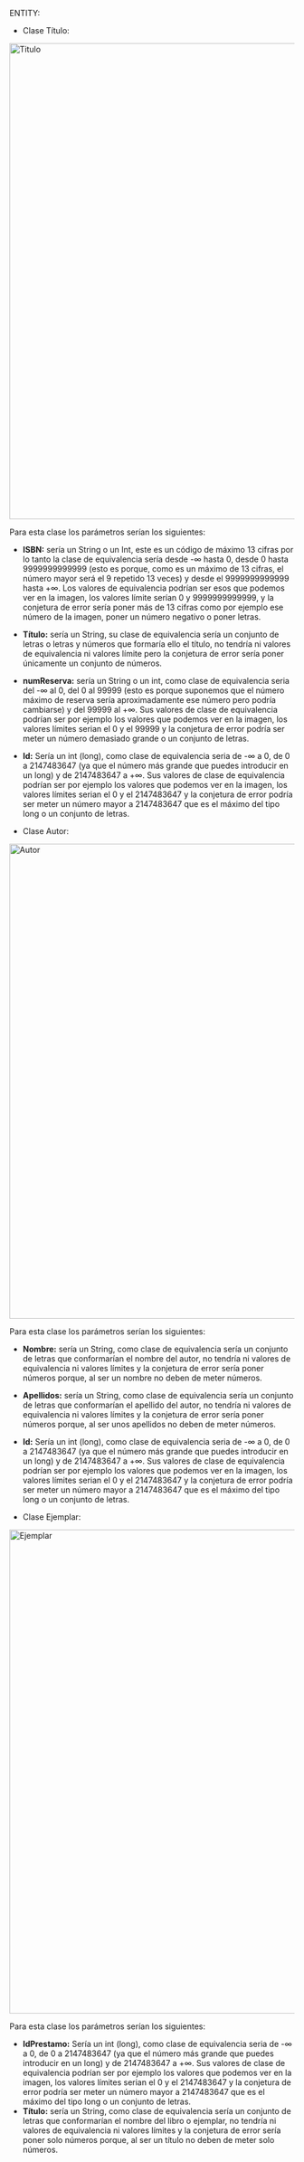 ENTITY:
-	Clase Título:  
<img width="842" alt="Titulo" src="https://github.com/RaulJDlCRUZ/Lorem-Software/assets/114583652/5e65e116-cb7e-4053-b631-d3764a7895c3">  

Para esta clase los parámetros serían los siguientes:
-	**ISBN:** sería un String o un Int, este es un código de máximo 13 cifras por lo tanto la clase de equivalencia sería desde -∞ hasta 0, desde 0 hasta 9999999999999 (esto es porque, como es un máximo de 13 cifras, el número mayor será el 9 repetido 13 veces) y desde el 9999999999999 hasta +∞. Los valores de equivalencia podrían ser esos que podemos ver en la imagen, los valores límite serían 0 y 9999999999999, y la conjetura de error sería poner más de 13 cifras como por ejemplo ese número de la imagen, poner un número negativo o poner letras.
-	**Título:** sería un String, su clase de equivalencia sería un conjunto de letras o letras y números que formaría ello el título, no tendría ni valores de equivalencia ni valores límite pero la conjetura de error sería poner únicamente un conjunto de números.
-	**numReserva:** sería un String o un int, como clase de equivalencia seria del -∞ al 0, del 0 al 99999 (esto es porque suponemos que el número máximo de reserva sería aproximadamente ese número pero podría cambiarse) y del 99999 al +∞. Sus valores de clase de equivalencia podrían ser por ejemplo los valores que podemos ver en la imagen, los valores límites serian el 0 y el 99999 y la conjetura de error podría ser meter un número demasiado grande o un conjunto de letras.
-	**Id:** Sería un int (long), como clase de equivalencia seria de -∞ a 0, de 0 a 2147483647 (ya que el número más grande que puedes introducir en un long) y de 2147483647 a +∞. Sus valores de clase de equivalencia podrían ser por ejemplo los valores que podemos ver en la imagen, los valores límites serian el 0 y el 2147483647 y la conjetura de error podría ser meter un número mayor a 2147483647 que es el máximo del tipo long o un conjunto de letras.

-	Clase Autor:
<img width="840" alt="Autor" src="https://github.com/RaulJDlCRUZ/Lorem-Software/assets/114583652/7b5fa612-eb04-4634-9837-522d414a49cb">  

Para esta clase los parámetros serían los siguientes:
-	**Nombre:** sería un String, como clase de equivalencia sería un conjunto de letras que conformarían el nombre del autor, no tendría ni valores de equivalencia ni valores límites y la conjetura de error sería poner números porque, al ser un nombre no deben de meter números.
-	**Apellidos:** sería un String, como clase de equivalencia sería un conjunto de letras que conformarían el apellido del autor, no tendría ni valores de equivalencia ni valores límites y la conjetura de error sería poner números porque, al ser unos apellidos no deben de meter números.
-	**Id:** Sería un int (long), como clase de equivalencia seria de -∞ a 0, de 0 a 2147483647 (ya que el número más grande que puedes introducir en un long) y de 2147483647 a +∞. Sus valores de clase de equivalencia podrían ser por ejemplo los valores que podemos ver en la imagen, los valores límites serian el 0 y el 2147483647 y la conjetura de error podría ser meter un número mayor a 2147483647 que es el máximo del tipo long o un conjunto de letras.

-	Clase Ejemplar:
  <img width="856" alt="Ejemplar" src="https://github.com/RaulJDlCRUZ/Lorem-Software/assets/114583652/e4e47e42-0b69-4222-80f2-7480a7c218b5">  

Para esta clase los parámetros serían los siguientes:
-	**IdPrestamo:** Sería un int (long), como clase de equivalencia seria de -∞ a 0, de 0 a 2147483647 (ya que el número más grande que puedes introducir en un long) y de 2147483647 a +∞. Sus valores de clase de equivalencia podrían ser por ejemplo los valores que podemos ver en la imagen, los valores límites serian el 0 y el 2147483647 y la conjetura de error podría ser meter un número mayor a 2147483647 que es el máximo del tipo long o un conjunto de letras.
-	**Título:** sería un String, como clase de equivalencia sería un conjunto de letras que conformarían el nombre del libro o ejemplar, no tendría ni valores de equivalencia ni valores límites y la conjetura de error sería poner solo números porque, al ser un título no deben de meter solo números.

